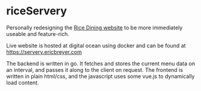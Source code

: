 # riceServery

Personally redesigning the [Rice Dining website](https://dining.rice.edu/) to be more immediately useable and feature-rich.

Live website is hosted at digital ocean using docker and can be found at https://servery.ericbreyer.com

The backend is written in go. It fetches and stores the current menu data on an interval, and passes it along to the client on request. The frontend is written in plain html/css, and the javascript uses some vue.js to dynamically load content.
